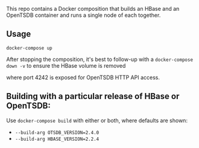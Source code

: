 This repo contains a Docker composition that builds an HBase and an OpenTSDB container and runs a single node of each together.

## Usage

```
docker-compose up
```

After stopping the composition, it's best to follow-up with a `docker-compose down -v` to ensure the HBase volume is removed

where port 4242 is exposed for OpenTSDB HTTP API access.

## Building with a particular release of HBase or OpenTSDB:

Use `docker-compose build` with either or both, where defaults are shown:
- `--build-arg OTSDB_VERSION=2.4.0`
- `--build-arg HBASE_VERSION=2.2.4`

